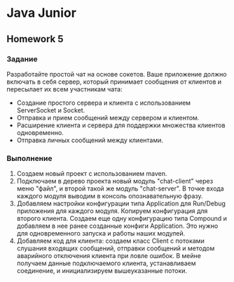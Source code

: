 # Java Junior
## Homework 5

### Задание
Разработайте простой чат на основе сокетов. Ваше приложение должно включать в себя сервер, который принимает сообщения 
от клиентов и пересылает их всем участникам чата:
- Создание простого сервера и клиента с использованием ServerSocket и Socket.
- Отправка и прием сообщений между сервером и клиентом.
- Расширение клиента и сервера для поддержки множества клиентов одновременно.
- Отправка личных сообщений между клиентами.

### Выполнение

1) Создаем новый проект с использованием maven.
2) Подключаем в дерево проекта новый модуль "chat-client" через меню "файл", и второй такой же модуль "chat-server". 
В точке входа каждого модуля выводим в консоль опознавательную фразу.  
3) Добавляем настройки конфигурации типа Application для Run/Debug приложения для каждого модуля. Копируем конфигурация 
для второго клиента. Создаем еще одну конфигурацию типа Compound и добавляем в нее ранее созданные конфиги Application.
Это нужно для одновременного запуска и работы наших модулей.
4) Добавляем код для клиента: создаем класс Client с потоками слушания входящих сообщений, отправки сообщений и методом
аварийного отключения клиента при ловле ошибок. В мейне получаем данные подключаемого клиента, устанавливаем соединение,
и инициализируем вышеуказанные потоки.
